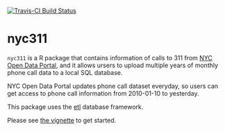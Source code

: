 [![Travis-CI Build Status](https://travis-ci.org/beanumber/nyc311.svg?branch=master)](https://travis-ci.org/beanumber/nyc311)

# nyc311

`nyc311` is a R package that contains information of calls to 311 from [NYC Open Data Portal](https://data.cityofnewyork.us/resource/fhrw-4uyv), and it allows ursers to upload multiple years of monthly phone call data to a local SQL database. 

NYC Open Data Portal updates phone call dataset everyday, so users can get access to phone call information from 2010-01-10 to yesterday.

This package uses the [etl](http://github.com/beanumber/etl) database framework.

Please see [the vignette](https://github.com/beanumber/nyc311/blob/master/vignettes/my-vignette.Rmd) to get started.
